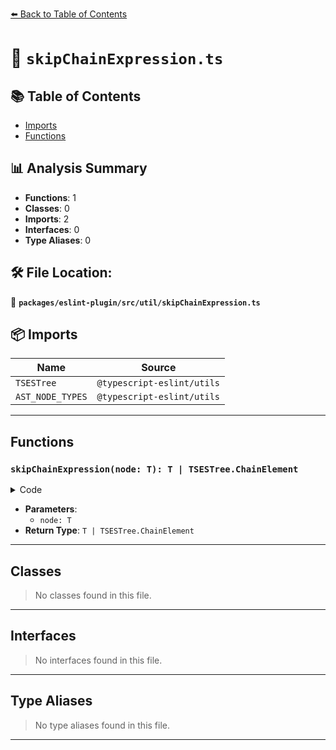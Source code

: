 [⬅️ Back to Table of Contents](../../../../index.md)

# 📄 `skipChainExpression.ts`

## 📚 Table of Contents

- [Imports](#imports)
- [Functions](#functions)

## 📊 Analysis Summary

- **Functions**: 1
- **Classes**: 0
- **Imports**: 2
- **Interfaces**: 0
- **Type Aliases**: 0

## 🛠️ File Location:
📂 **`packages/eslint-plugin/src/util/skipChainExpression.ts`**

## 📦 Imports

| Name | Source |
|------|--------|
| `TSESTree` | `@typescript-eslint/utils` |
| `AST_NODE_TYPES` | `@typescript-eslint/utils` |


---

## Functions

### `skipChainExpression(node: T): T | TSESTree.ChainElement`

<details><summary>Code</summary>

```ts
export function skipChainExpression<T extends TSESTree.Node>(
  node: T,
): T | TSESTree.ChainElement {
  return node.type === AST_NODE_TYPES.ChainExpression ? node.expression : node;
}
```
</details>

- **Parameters**:
  - `node: T`
- **Return Type**: `T | TSESTree.ChainElement`

---

## Classes

> No classes found in this file.


---

## Interfaces

> No interfaces found in this file.


---

## Type Aliases

> No type aliases found in this file.


---